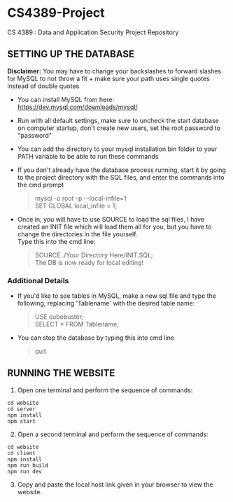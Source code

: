 # CS4389-Project
CS 4389 : Data and Application Security Project Repository

## SETTING UP THE DATABASE 
**Disclaimer:** You may have to change your backslashes to forward slashes for MySQL to not throw a fit + make sure your path uses single quotes instead of double quotes  
- You can install MySQL from here: https://dev.mysql.com/downloads/mysql/
-  Run with all default settings, make sure to uncheck the start database on computer startup, don't create new users, set the root password to "password"
- You can add the directory to your mysql installation bin folder to your PATH variable to be able to run these commands
- If you don't already have the database process running, start it by going to the project directory with the SQL files, and enter the commands into the cmd prompt  
   >mysql -u root -p --local-infile=1  
   >SET GLOBAL local_infile = 1;
   
- Once in, you will have to use SOURCE to load the sql files, I have created an INIT file which will load them all for you, but you have to change the directories in the file yourself.  
    Type this into the cmd line:
    >SOURCE ./Your Directory Here/INIT.SQL;  
    The DB is now ready for local editing!


### Additional Details 
- If you'd like to see tables in MySQL, make a new sql file and type the following, replacing 'Tablename' with the desired table name:  
    >USE cubebuster;  
    >SELECT * FROM Tablename;
- You can stop the database by typing this into cmd line  
    >quit

## RUNNING THE WEBSITE
1. Open one terminal and perform the sequence of commands:
```
cd website
cd server
npm install
npm start
```

2.  Open a second terminal and perform the sequence of commands:
```
cd website
cd client
npm install
npm run build
npm run dev
```

3. Copy and paste the local host link given in your browser to view the website.
